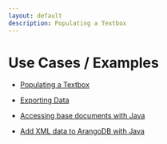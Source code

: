 ```yaml
---
layout: default
description: Populating a Textbox
---
```

Use Cases / Examples
====================

- [Populating a Textbox](use-cases-populating-an-autocomplete-textbox.html)

- [Exporting Data](use-cases-exporting-data.html)

- [Accessing base documents with Java](use-cases-java-driver-base-document.html)

- [Add XML data to ArangoDB with Java](use-cases-java-driver-xml-data.html)
